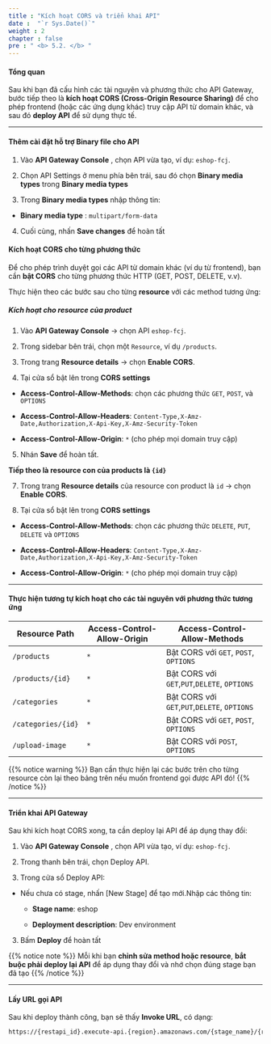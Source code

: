 ```yaml
---
title : "Kích hoạt CORS và triển khai API"
date :  "`r Sys.Date()`" 
weight : 2
chapter : false
pre : " <b> 5.2. </b> "
---
```


#### Tổng quan

Sau khi bạn đã cấu hình các tài nguyên và phương thức cho API Gateway, bước tiếp theo là **kích hoạt CORS (Cross-Origin Resource Sharing)** để cho phép frontend (hoặc các ứng dụng khác) truy cập API từ domain khác, và sau đó **deploy API** để sử dụng thực tế.

---


#### Thêm cài đặt hỗ trợ Binary file cho API

1. Vào **API Gateway Console** , chọn API vừa tạo, ví dụ: `eshop-fcj`.

2. Chọn API Settings ở menu phía bên trái, sau đó chọn **Binary media types** trong **Binary media types**

3. Trong **Binary media types** nhập thông tin:

- **Binary media type** : `multipart/form-data`

4. Cuối cùng, nhấn **Save changes** để hoàn tất

#### Kích hoạt CORS cho từng phương thức

Để cho phép trình duyệt gọi các API từ domain khác (ví dụ từ frontend), bạn cần **bật CORS** cho từng phương thức HTTP (GET, POST, DELETE, v.v).

Thực hiện theo các bước sau cho từng **resource** với các method tương ứng:

##### **Kích hoạt cho resource của product**

1. Vào **API Gateway Console** → chọn API `eshop-fcj`.

2. Trong sidebar bên trái, chọn một `Resource`, ví dụ `/products`.

3. Trong trang **Resource details** → chọn **Enable CORS**.

4. Tại cửa sổ bật lên trong **CORS settings**

- **Access-Control-Allow-Methods**:  chọn các phương thức `GET`, `POST`, và `OPTIONS`

- **Access-Control-Allow-Headers**:  `Content-Type,X-Amz-Date,Authorization,X-Api-Key,X-Amz-Security-Token`

- **Access-Control-Allow-Origin**:  `*` (cho phép mọi domain truy cập)

5. Nhán **Save** để hoàn tất.

**Tiếp theo là **resource** con của **products** là `{id}`**

7. Trong trang **Resource details** của resource con product là `id` → chọn **Enable CORS**.

8. Tại cửa sổ bật lên trong **CORS settings**

- **Access-Control-Allow-Methods**:  chọn các phương thức `DELETE`, `PUT`, `DELETE` và `OPTIONS`

- **Access-Control-Allow-Headers**:  `Content-Type,X-Amz-Date,Authorization,X-Api-Key,X-Amz-Security-Token`

- **Access-Control-Allow-Origin**:  `*` (cho phép mọi domain truy cập)

---
#### Thực hiện tương tự kích hoạt cho các tài nguyên với phương thức tương ứng 
| Resource Path      | Access-Control-Allow-Origin   | Access-Control-Allow-Methods                 |
| ------------------ | ------------------------------| ---------------------------------------------|
| `/products`        | `*`                           | Bật CORS với `GET`, `POST`, `OPTIONS`        |
| `/products/{id}`   | `*`                           | Bật CORS với `GET`,`PUT`,`DELETE`, `OPTIONS` |
| `/categories`      | `*`                           | Bật CORS với `GET`,`PUT`,`DELETE`, `OPTIONS` |
| `/categories/{id}` | `*`                           | Bật CORS với `GET`, `POST`, `OPTIONS`        |
| `/upload-image`    | `*`                           | Bật CORS với `POST`, `OPTIONS`               |

{{% notice warning %}}
Bạn cần thực hiện lại các bước trên cho từng resource còn lại theo bảng trên nếu muốn frontend gọi được API đó!
{{% /notice %}}

---

#### Triển khai API Gateway

Sau khi kích hoạt CORS xong, ta cần deploy lại API để áp dụng thay đổi:

1. Vào **API Gateway Console** , chọn API vừa tạo, ví dụ: `eshop-fcj`.

2. Trong thanh bên trái, chọn Deploy API.

3. Trong cửa sổ Deploy API:

- Nếu chưa có stage, nhấn [New Stage] để tạo mới.Nhập các thông tin:

   - **Stage name**: eshop

   - **Deployment description**: Dev environment



3. Bấm **Deploy** để hoàn tất

{{% notice note %}}
Mỗi khi bạn **chỉnh sửa method hoặc resource**, **bắt buộc phải deploy lại API** để áp dụng thay đổi và nhớ chọn đúng stage bạn đã tạo
{{% /notice %}}

---

#### Lấy URL gọi API

Sau khi deploy thành công, bạn sẽ thấy **Invoke URL**, có dạng: 
```bash
https://{restapi_id}.execute-api.{region}.amazonaws.com/{stage_name}/{resource_path}
```

